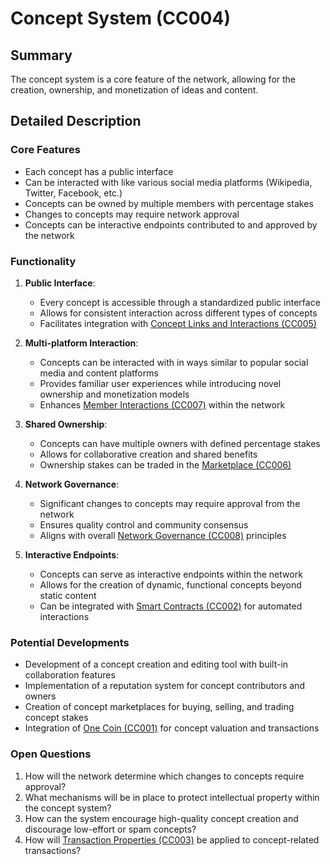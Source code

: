 # Concept System (CC004)

## Summary
The concept system is a core feature of the network, allowing for the creation, ownership, and monetization of ideas and content.

## Detailed Description

### Core Features
- Each concept has a public interface
- Can be interacted with like various social media platforms (Wikipedia, Twitter, Facebook, etc.)
- Concepts can be owned by multiple members with percentage stakes
- Changes to concepts may require network approval
- Concepts can be interactive endpoints contributed to and approved by the network

### Functionality
1. **Public Interface**:
   - Every concept is accessible through a standardized public interface
   - Allows for consistent interaction across different types of concepts
   - Facilitates integration with [Concept Links and Interactions (CC005)](#concept-links-and-interactions-cc005)

2. **Multi-platform Interaction**:
   - Concepts can be interacted with in ways similar to popular social media and content platforms
   - Provides familiar user experiences while introducing novel ownership and monetization models
   - Enhances [Member Interactions (CC007)](#member-interactions-cc007) within the network

3. **Shared Ownership**:
   - Concepts can have multiple owners with defined percentage stakes
   - Allows for collaborative creation and shared benefits
   - Ownership stakes can be traded in the [Marketplace (CC006)](#marketplace-cc006)

4. **Network Governance**:
   - Significant changes to concepts may require approval from the network
   - Ensures quality control and community consensus
   - Aligns with overall [Network Governance (CC008)](#network-governance-cc008) principles

5. **Interactive Endpoints**:
   - Concepts can serve as interactive endpoints within the network
   - Allows for the creation of dynamic, functional concepts beyond static content
   - Can be integrated with [Smart Contracts (CC002)](#smart-contracts-cc002) for automated interactions

### Potential Developments
- Development of a concept creation and editing tool with built-in collaboration features
- Implementation of a reputation system for concept contributors and owners
- Creation of concept marketplaces for buying, selling, and trading concept stakes
- Integration of [One Coin (CC001)](#one-coin-cc001) for concept valuation and transactions

### Open Questions
1. How will the network determine which changes to concepts require approval?
2. What mechanisms will be in place to protect intellectual property within the concept system?
3. How can the system encourage high-quality concept creation and discourage low-effort or spam concepts?
4. How will [Transaction Properties (CC003)](#transaction-properties-cc003) be applied to concept-related transactions?

